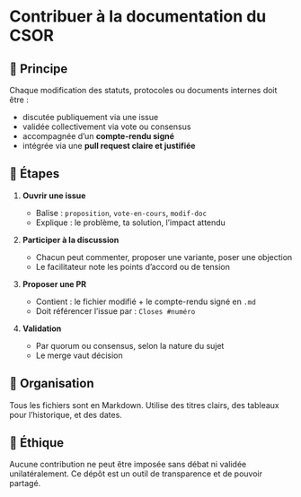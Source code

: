 # Contribuer à la documentation du CSOR

## 📌 Principe

Chaque modification des statuts, protocoles ou documents internes doit être :

- discutée publiquement via une issue
- validée collectivement via vote ou consensus
- accompagnée d’un **compte-rendu signé**
- intégrée via une **pull request claire et justifiée**

## 🧩 Étapes

1. **Ouvrir une issue**
   - Balise : `proposition`, `vote-en-cours`, `modif-doc`
   - Explique : le problème, ta solution, l’impact attendu

2. **Participer à la discussion**
   - Chacun peut commenter, proposer une variante, poser une objection
   - Le facilitateur note les points d’accord ou de tension

3. **Proposer une PR**
   - Contient : le fichier modifié + le compte-rendu signé en `.md`
   - Doit référencer l’issue par : `Closes #numéro`

4. **Validation**
   - Par quorum ou consensus, selon la nature du sujet
   - Le merge vaut décision

## 📁 Organisation

Tous les fichiers sont en Markdown. Utilise des titres clairs, des tableaux pour l’historique, et des dates.

## 🔐 Éthique

Aucune contribution ne peut être imposée sans débat ni validée unilatéralement. Ce dépôt est un outil de transparence et de pouvoir partagé.
